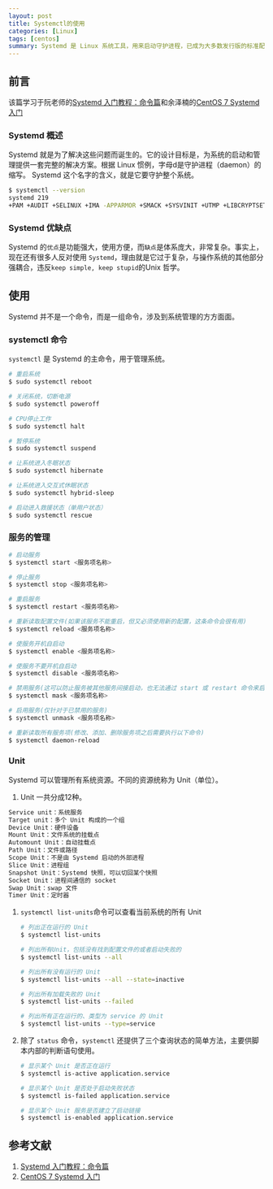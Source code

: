 ```yaml
---
layout: post
title: Systemctl的使用
categories: [Linux]
tags: [centos]
summary: Systemd 是 Linux 系统工具，用来启动守护进程，已成为大多数发行版的标准配置。
---
```



## 前言

该篇学习于阮老师的[Systemd 入门教程：命令篇](http://www.ruanyifeng.com/blog/2016/03/systemd-tutorial-commands.html)和余泽楠的[CentOS 7 Systemd 入门](https://zhuanlan.zhihu.com/p/29217941)

### Systemd 概述
Systemd 就是为了解决这些问题而诞生的。它的设计目标是，为系统的启动和管理提供一套完整的解决方案。根据 Linux 惯例，字母d是守护进程（daemon）的缩写。 Systemd 这个名字的含义，就是它要守护整个系统。
```sh
$ systemctl --version
systemd 219
+PAM +AUDIT +SELINUX +IMA -APPARMOR +SMACK +SYSVINIT +UTMP +LIBCRYPTSETUP +GCRYPT +GNUTLS +ACL +XZ +LZ4 -SECCOMP +BLKID +ELFUTILS +KMOD +IDN
```
### Systemd 优缺点
Systemd 的`优点`是功能强大，使用方便，而`缺点`是体系庞大，非常复杂。事实上，现在还有很多人反对使用 `Systemd`，理由就是它过于复杂，与操作系统的其他部分强耦合，违反`keep simple, keep stupid`的Unix 哲学。


## 使用
Systemd 并不是一个命令，而是一组命令，涉及到系统管理的方方面面。

### systemctl 命令
`systemctl` 是 Systemd 的主命令，用于管理系统。
```sh
# 重启系统
$ sudo systemctl reboot

# 关闭系统，切断电源
$ sudo systemctl poweroff

# CPU停止工作
$ sudo systemctl halt

# 暂停系统
$ sudo systemctl suspend

# 让系统进入冬眠状态
$ sudo systemctl hibernate

# 让系统进入交互式休眠状态
$ sudo systemctl hybrid-sleep

# 启动进入救援状态（单用户状态）
$ sudo systemctl rescue
```

### 服务的管理
```sh
# 启动服务
$ systemctl start <服务项名称>

# 停止服务
$ systemctl stop <服务项名称>

# 重启服务
$ systemctl restart <服务项名称>

# 重新读取配置文件(如果该服务不能重启，但又必须使用新的配置，这条命令会很有用)
$ systemctl reload <服务项名称>

# 使服务开机自启动
$ systemctl enable <服务项名称>

# 使服务不要开机自启动
$ systemctl disable <服务项名称>

# 禁用服务(这可以防止服务被其他服务间接启动，也无法通过 start 或 restart 命令来启动服务)
$ systemctl mask <服务项名称>

# 启用服务(仅针对于已禁用的服务)
$ systemctl unmask <服务项名称>

# 重新读取所有服务项(修改、添加、删除服务项之后需要执行以下命令)
$ systemctl daemon-reload

```

### Unit
Systemd 可以管理所有系统资源。不同的资源统称为 Unit（单位）。
1. Unit 一共分成12种。
```sh
Service unit：系统服务
Target unit：多个 Unit 构成的一个组
Device Unit：硬件设备
Mount Unit：文件系统的挂载点
Automount Unit：自动挂载点
Path Unit：文件或路径
Scope Unit：不是由 Systemd 启动的外部进程
Slice Unit：进程组
Snapshot Unit：Systemd 快照，可以切回某个快照
Socket Unit：进程间通信的 socket
Swap Unit：swap 文件
Timer Unit：定时器
```

1. `systemctl list-units`命令可以查看当前系统的所有 Unit  
    ```sh  
    # 列出正在运行的 Unit
    $ systemctl list-units

    # 列出所有Unit，包括没有找到配置文件的或者启动失败的
    $ systemctl list-units --all

    # 列出所有没有运行的 Unit
    $ systemctl list-units --all --state=inactive

    # 列出所有加载失败的 Unit
    $ systemctl list-units --failed

    # 列出所有正在运行的、类型为 service 的 Unit
    $ systemctl list-units --type=service
    ```
1. 除了 `status` 命令，`systemctl` 还提供了三个查询状态的简单方法，主要供脚本内部的判断语句使用。
    ```sh
    # 显示某个 Unit 是否正在运行
    $ systemctl is-active application.service

    # 显示某个 Unit 是否处于启动失败状态
    $ systemctl is-failed application.service

    # 显示某个 Unit 服务是否建立了启动链接
    $ systemctl is-enabled application.service
    ```


## 参考文献
1. [Systemd 入门教程：命令篇](http://www.ruanyifeng.com/blog/2016/03/systemd-tutorial-commands.html)
1. [CentOS 7 Systemd 入门](https://zhuanlan.zhihu.com/p/29217941)